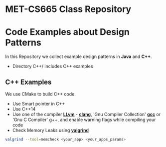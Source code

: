 # MET-CS665 Class Repository

# Code Examples about Design Patterns  

In this Repository we collect example design patterns in **Java** and **C++**.


* Directory C++/ includes C++ examples

## C++ Examples

We use CMake to build C++ code.


* Use Smart pointer in C++
* Use C++14
* Use one of the compiler [**LLvm**](https://llvm.org/) -  [**clang**](https://clang.llvm.org/),
'Gnu Compiler Collection' [**gcc**](https://gcc.gnu.org/onlinedocs/gcc/) or 'Gnu C Compiler' g++, and enable warning flags while compiling your code
* Check Memory Leaks using [**valgrind**](http://valgrind.org/)

```bash
valgrind --tool=memcheck <your_app> <your_apps_params>
```
